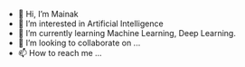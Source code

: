 - 👋 Hi, I’m Mainak
- 👀 I’m interested in Artificial Intelligence
- 🌱 I’m currently learning Machine Learning, Deep Learning.
- 💞️ I’m looking to collaborate on ...
- 📫 How to reach me ...

<!---
mainakbumba/mainakbumba is a ✨ special ✨ repository because its `README.md` (this file) appears on your GitHub profile.
You can click the Preview link to take a look at your changes.
--->

